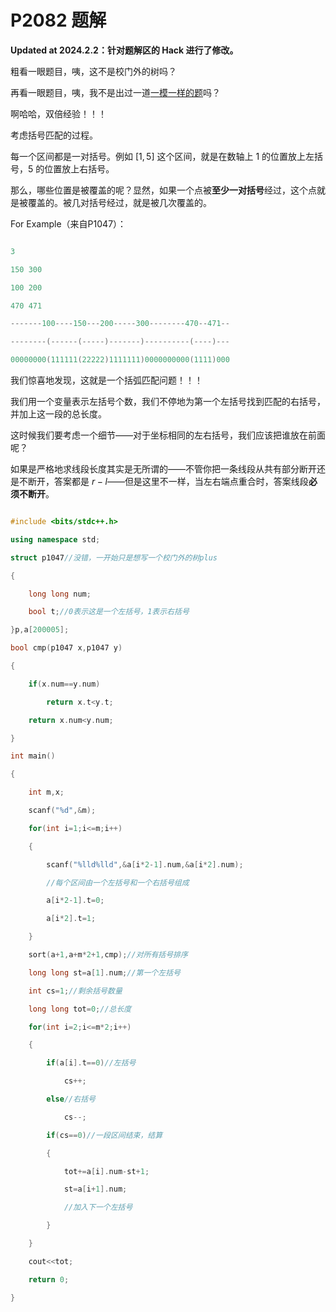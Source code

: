 # P2082 题解

**Updated at 2024.2.2：针对题解区的 Hack 进行了修改。**

粗看一眼题目，咦，这不是校门外的树吗？

再看一眼题目，咦，我不是出过一道[一模一样的题](https://www.luogu.org/problemnew/show/U59472)吗？

啊哈哈，双倍经验！！！

考虑括号匹配的过程。

每一个区间都是一对括号。例如 $[1,5]$ 这个区间，就是在数轴上 $1$ 的位置放上左括号，$5$ 的位置放上右括号。

那么，哪些位置是被覆盖的呢？显然，如果一个点被**至少一对括号**经过，这个点就是被覆盖的。被几对括号经过，就是被几次覆盖的。

For Example（来自P1047）：

```cpp
3
150 300
100 200
470 471
-------100----150---200-----300--------470--471--
--------(------(-----)-------)----------(----)---
00000000(111111(22222)1111111)0000000000(1111)000
```
我们惊喜地发现，这就是一个括弧匹配问题！！！

我们用一个变量表示左括号个数，我们不停地为第一个左括号找到匹配的右括号，并加上这一段的总长度。

这时候我们要考虑一个细节——对于坐标相同的左右括号，我们应该把谁放在前面呢？

如果是严格地求线段长度其实是无所谓的——不管你把一条线段从共有部分断开还是不断开，答案都是 $r-l$——但是这里不一样，当左右端点重合时，答案线段**必须不断开**。

```cpp
#include <bits/stdc++.h>
using namespace std;
struct p1047//没错，一开始只是想写一个校门外的树plus
{
    long long num;
    bool t;//0表示这是一个左括号，1表示右括号
}p,a[200005];
bool cmp(p1047 x,p1047 y)
{
    if(x.num==y.num)
        return x.t<y.t;
    return x.num<y.num;
}
int main()
{
    int m,x;
    scanf("%d",&m);
    for(int i=1;i<=m;i++)
    {
        scanf("%lld%lld",&a[i*2-1].num,&a[i*2].num);
        //每个区间由一个左括号和一个右括号组成
        a[i*2-1].t=0;
        a[i*2].t=1;
    }
    sort(a+1,a+m*2+1,cmp);//对所有括号排序
    long long st=a[1].num;//第一个左括号
    int cs=1;//剩余括号数量
    long long tot=0;//总长度
    for(int i=2;i<=m*2;i++)
    {
        if(a[i].t==0)//左括号
            cs++;
        else//右括号
            cs--;
        if(cs==0)//一段区间结束，结算
        {
            tot+=a[i].num-st+1;
            st=a[i+1].num;
            //加入下一个左括号
        }
    }
    cout<<tot;
    return 0;
}
```